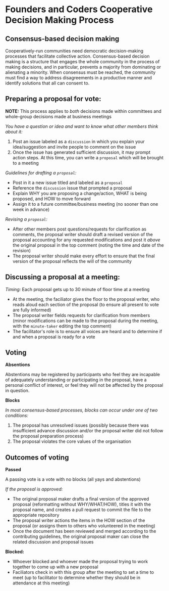 # Founders and Coders Cooperative Decision Making Process  

## Consensus-based decision making

Cooperatively-run communities need democratic decision-making processes that facilitate collective action. Consensus-based decision making is a structure that engages the whole community in the process of making decisions, and in particular, prevents a majority from dominating or alienating a minority. When consensus must be reached, the community must find a way to address disagreements in a productive manner and identify solutions that all can consent to.

## Preparing a proposal for vote:

**NOTE:** This process applies to _both_ decisions made within committees and whole-group decisions made at business meetings

_You have a question or idea and want to know what other members think about it:_
1. Post an issue labeled as a `discussion` in which you explain your idea/suggestion and invite people to comment on the issue
1. Once the issue has generated sufficient discussion, it may prompt action steps. At this time, you can write a `proposal` which will be brought to a meeting

_Guidelines for drafting a `proposal`:_
- Post in it a new issue titled and labeled as a `proposal`
- Reference the `discussion` issue that prompted a proposal
- Explain WHY you are proposing a change/action, WHAT is being proposed, and HOW to move forward
- Assign it to a future committee/business meeting (no sooner than one week in advance)

_Revising a `proposal`:_
- After other members post questions/requests for clarification as comments, the proposal writer should draft a revised version of the proposal accounting for any requested modifications and post it _above_ the original proposal in the top comment (noting the time and date of the revision)
- The proposal writer should make every effort to ensure that the final version of the proposal reflects the will of the community 

## Discussing a proposal at a meeting:

_Timing:_ Each proposal gets up to 30 minute of floor time at a meeting

- At the meeting, the faciliator gives the floor to the proposal writer, who reads aloud each section of the proposal (to ensure all present to vote are fully informed)
- The proposal writer fields requests for clarification from members (minor modifications can be made to the proposal during the meeting, with the `minute-taker` editing the top comment)
- The facilitator's role is to ensure all voices are heard and to determine if and when a proposal is ready for a vote 

## Voting

**Absentions**

Abstentions may be registered by participants who feel they are incapable of adequately understanding or participating in the proposal, have a personal conflict of interest, or feel they will not be affected by the proposal in question.

**Blocks**

_In most consensus-based processes, blocks can occur under one of two conditions:_
1. The proposal has unresolved issues (possibly because there was insufficient advance discussion and/or the proposal writer did not follow the proposal preparation process)
1. The proposal violates the core values of the organisation

## Outcomes of voting

**Passed**

A passing vote is a vote with no blocks (all yays and abstentions)

_If the proposal is approved:_
- The original proposal maker drafts a final version of the approved proposal (reformatting without WHY/WHAT/HOW), titles it with the proposal name, and creates a pull request to commit the file to the appropriate repository
- The proposal writer actions the items in the HOW section of the proposal (or assigns them to others who volunteered in the meeting)
- Once the document has been reviewed and merged according to the contributing guidelines, the original proposal maker can close the related discussion and proposal issues

**Blocked:**

- Whoever blocked and whoever made the proposal trying to work together to come up with a new proposal 
- Faciliators check in with this group after the meeting to set a time to meet (up to facilitator to determine whether they should be in attendance at this meeting)




